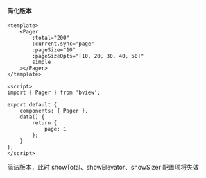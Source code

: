 #### 简化版本

```vue
<template>
    <Pager
        :total="200"
        :current.sync="page"
        :pageSize="10"
        :pageSizeOpts="[10, 20, 30, 40, 50]"
        simple
    ></Pager>
</template>

<script>
import { Pager } from 'bview';

export default {
    components: { Pager },
    data() {
        return {
            page: 1
        };
    }
};
</script>
```

简洁版本，此时 showTotal、showElevator、showSizer 配置项将失效
